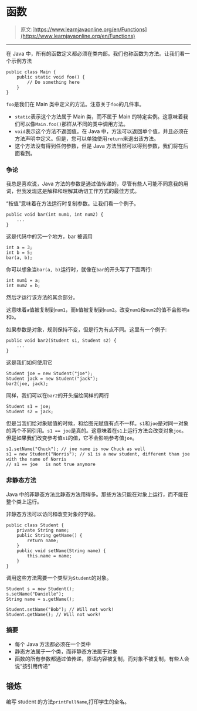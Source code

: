 # 函数

> 原文:[https://www.learnjavaonline.org/en/Functions](https://www.learnjavaonline.org/en/Functions)

* * *

在 Java 中，所有的函数定义都必须在类内部。我们也称函数为方法。让我们看一个示例方法

```
public class Main {
    public static void foo() {
        // Do something here
    }
} 
```

`foo`是我们在 Main 类中定义的方法。注意关于`foo`的几件事。

*   `static`表示这个方法属于 Main 类，而不属于 Main 的特定实例。这意味着我们可以像`Main.foo()`那样从不同的类中调用方法。
*   `void`表示这个方法不返回值。在 Java 中，方法可以返回单个值，并且必须在方法声明中定义。但是，您可以单独使用`return`来退出该方法。
*   这个方法没有得到任何参数，但是 Java 方法当然可以得到参数，我们将在后面看到。

### 争论

我总是喜欢说，Java 方法的参数是通过值传递的，尽管有些人可能不同意我的用词，但我发现这是解释和理解其确切工作方式的最佳方式。

“按值”意味着在方法运行时复制参数。让我们看一个例子。

```
public void bar(int num1, int num2) {
    ...
} 
```

这是代码中的另一个地方，bar 被调用

```
int a = 3;
int b = 5;
bar(a, b); 
```

你可以想象当`bar(a, b)`运行时，就像在`bar`的开头写了下面两行:

```
int num1 = a;
int num2 = b; 
```

然后才运行该方法的其余部分。

这意味着`a`值被复制到`num1`，而`b`值被复制到`num2`。改变`num1`和`num2`的值不会影响`a`和`b`。

如果参数是对象，规则保持不变，但是行为有点不同。这里有一个例子:

```
public void bar2(Student s1, Student s2) {
    ...
} 
```

这是我们如何使用它

```
Student joe = new Student("joe");
Student jack = new Student("jack");
bar2(joe, jack); 
```

同样，我们可以在`bar2`的开头描绘同样的两行

```
Student s1 = joe;
Student s2 = jack; 
```

但是当我们给对象赋值的时候，和给图元赋值有点不一样。`s1`和`joe`是对同一对象的两个不同引用。`s1 == joe`是真的。这意味着在`s1`上运行方法会改变对象`joe`。但是如果我们改变参考值`s1`的值，它不会影响参考值`joe`。

```
s1.setName("Chuck"); // joe name is now Chuck as well
s1 = new Student("Norris"); // s1 is a new student, different than joe with the name of Norris
// s1 == joe   is not true anymore 
```

### 非静态方法

Java 中的非静态方法比静态方法用得多。那些方法只能在对象上运行，而不能在整个类上运行。

非静态方法可以访问和改变对象的字段。

```
public class Student {
    private String name;
    public String getName() {
        return name;
    }
    public void setName(String name) {
        this.name = name;
    }
} 
```

调用这些方法需要一个类型为`Student`的对象。

```
Student s = new Student();
s.setName("Danielle");
String name = s.getName();

Student.setName("Bob"); // Will not work!
Student.getName(); // Will not work! 
```

### 摘要

*   每个 Java 方法都必须在一个类中
*   静态方法属于一个类，而非静态方法属于对象
*   函数的所有参数都通过值传递，原语内容被复制，而对象不被复制，有些人会说“按引用传递”

## 锻炼

编写 student 的方法`printFullName`,打印学生的全名。